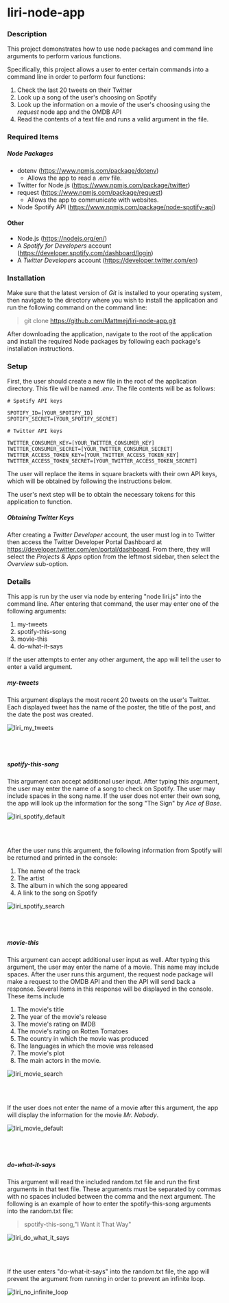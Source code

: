 # liri-node-app

### Description

This project demonstrates how to use node packages and command line arguments to perform various functions.

Specifically, this project allows a user to enter certain commands into a command line in order to perform four functions:
1. Check the last 20 tweets on their Twitter
2. Look up a song of the user's choosing on Spotify
3. Look up the information on a movie of the user's choosing using the _request_ node app and the OMDB API
4. Read the contents of a text file and runs a valid argument in the file.

### Required Items

##### Node Packages
* dotenv (https://www.npmjs.com/package/dotenv)
    * Allows the app to read a .env file.
* Twitter for Node.js (https://www.npmjs.com/package/twitter)
* request (https://www.npmjs.com/package/request)
    * Allows the app to communicate with websites.
* Node Spotify API (https://www.npmjs.com/package/node-spotify-api)

#### Other
* Node.js (https://nodejs.org/en/)
* A _Spotify for Developers_ account (https://developer.spotify.com/dashboard/login)
* A _Twitter Developers_ account (https://developer.twitter.com/en)

<!-- ##### API Keys (to be entered into an .env file)
* Spotify ID
* Spotify Secret
* Twitter Consumer Key
* Twitter Consumer Secret
* Twitter Access Token Key
* Twitter Access Token Secret

#### Other
* Node.js
* an .env file with the following text:

```
# Spotify API keys

SPOTIFY_ID=[YOUR_SPOTIFY_ID]
SPOTIFY_SECRET=[YOUR_SPOTIFY_SECRET]

# Twitter API keys

TWITTER_CONSUMER_KEY=[YOUR_TWITTER_CONSUMER_KEY]
TWITTER_CONSUMER_SECRET=[YOUR_TWITTER_CONSUMER_SECRET]
TWITTER_ACCESS_TOKEN_KEY=[YOUR_TWITTER_ACCESS_TOKEN_KEY]
TWITTER_ACCESS_TOKEN_SECRET=[YOUR_TWITTER_ACCESS_TOKEN_SECRET]

```

The user must make sure to replace the items in square brackets with their own API keys and to remove the brackets when they enter their own information.

* A keys.js file with the following code: 

```javascript
console.log('this is loaded');

exports.twitter = {
  consumer_key: process.env.TWITTER_CONSUMER_KEY,
  consumer_secret: process.env.TWITTER_CONSUMER_SECRET,
  access_token_key: process.env.TWITTER_ACCESS_TOKEN_KEY,
  access_token_secret: process.env.TWITTER_ACCESS_TOKEN_SECRET
};

exports.spotify = {
  id: process.env.SPOTIFY_ID,
  secret: process.env.SPOTIFY_SECRET
};

``` -->

### Installation

Make sure that the latest version of _Git_ is installed to your operating system, then navigate to the directory where you wish to install the application and run the following command on the command line:

> git clone https://github.com/Mattmej/liri-node-app.git

After downloading the application, navigate to the root of the application and install the required Node packages by following each package's installation instructions.

### Setup

First, the user should create a new file in the root of the application directory. This file will be named _.env_. The file contents will be as follows:

```
# Spotify API keys

SPOTIFY_ID=[YOUR_SPOTIFY_ID]
SPOTIFY_SECRET=[YOUR_SPOTIFY_SECRET]

# Twitter API keys

TWITTER_CONSUMER_KEY=[YOUR_TWITTER_CONSUMER_KEY]
TWITTER_CONSUMER_SECRET=[YOUR_TWITTER_CONSUMER_SECRET]
TWITTER_ACCESS_TOKEN_KEY=[YOUR_TWITTER_ACCESS_TOKEN_KEY]
TWITTER_ACCESS_TOKEN_SECRET=[YOUR_TWITTER_ACCESS_TOKEN_SECRET]

```

The user will replace the items in square brackets with their own API keys, which will be obtained by following the instructions below.

The user's next step will be to obtain the necessary tokens for this application to function. 

##### Obtaining Twitter Keys

After creating a _Twitter Developer_ account, the user must log in to Twitter then access the Twitter Developer Portal Dashboard at https://developer.twitter.com/en/portal/dashboard. From there, they will select the _Projects & Apps_ option from the leftmost sidebar, then select the _Overview_ sub-option. 




### Details

This app is run by the user via node by entering "node liri.js" into the command line. After entering that command, the user may enter one of the following arguments:
1. my-tweets
2. spotify-this-song
3. movie-this
4. do-what-it-says

If the user attempts to enter any other argument, the app will tell the user to enter a valid argument.

##### my-tweets

This argument displays the most recent 20 tweets on the user's Twitter. Each displayed tweet has the name of the poster, the title of the post, and the date the post was created.

![liri_my_tweets](https://github.com/Mattmej/liri-node-app/blob/master/gifs/liri_my_tweets.gif)

<br/>
<br/>

##### spotify-this-song

This argument can accept additional user input. After typing this argument, the user may enter the name of a song to check on Spotify. The user may include spaces in the song name. If the user does not enter their own song, the app will look up the information for the song "The Sign" by _Ace of Base_.

![liri_spotify_default](https://github.com/Mattmej/liri-node-app/blob/master/gifs/liri_spotify_default.gif)

<br/>
<br/>

After the user runs this argument, the following information from Spotify will be returned and printed in the console:
1. The name of the track
2. The artist
3. The album in which the song appeared
4. A link to the song on Spotify

![liri_spotify_search](https://github.com/Mattmej/liri-node-app/blob/master/gifs/liri_spotify_search.gif)

<br/>
<br/>

##### movie-this

This argument can accept additional user input as well. After typing this argument, the user may enter the name of a movie. This name may include spaces. After the user runs this argument, the request node package will make a request to the OMDB API and then the API will send back a response. Several items in this response will be displayed in the console. These items include
1. The movie's title
2. The year of the movie's release
3. The movie's rating on IMDB
4. The movie's rating on Rotten Tomatoes
5. The country in which the movie was produced
6. The languages in which the movie was released
7. The movie's plot
8. The main actors in the movie.

![liri_movie_search](https://github.com/Mattmej/liri-node-app/blob/master/gifs/liri_movie_search.gif)

<br/>
<br/>

If the user does not enter the name of a movie after this argument, the app will display the information for the movie _Mr. Nobody_.

![liri_movie_default](https://github.com/Mattmej/liri-node-app/blob/master/gifs/liri_movie_default.gif)

<br/>
<br/>

##### do-what-it-says

This argument will read the included random.txt file and run the first arguments in that text file. These arguments must be separated by commas with no spaces included between the comma and the next argument. The following is an example of how to enter the spotify-this-song arguments into the random.txt file:

> spotify-this-song,"I Want it That Way"

![liri_do_what_it_says](https://github.com/Mattmej/liri-node-app/blob/master/gifs/liri_do_what_it_says.gif)

<br/>
<br/>

If the user enters "do-what-it-says" into the random.txt file, the app will prevent the argument from running in order to prevent an infinite loop.

![liri_no_infinite_loop](https://github.com/Mattmej/liri-node-app/blob/master/gifs/liri_no_infinite_loop.gif)
